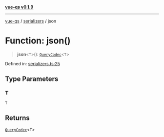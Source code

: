 [**vue-qs v0.1.9**](../../../../README.md)

***

[vue-qs](../../../../README.md) / [serializers](../README.md) / json

# Function: json()

> **json**\<`T`\>(): [`QueryCodec`](../../../../type-aliases/QueryCodec.md)\<`T`\>

Defined in: [serializers.ts:25](https://github.com/iamsomraj/vue-qs/blob/45dc30a366c9ea66c571cd99d51f1943495f1e56/src/serializers.ts#L25)

## Type Parameters

### T

`T`

## Returns

[`QueryCodec`](../../../../type-aliases/QueryCodec.md)\<`T`\>

